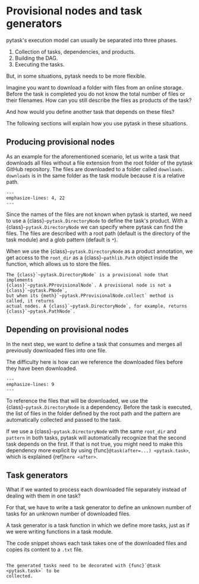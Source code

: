 # Provisional nodes and task generators

pytask's execution model can usually be separated into three phases.

1. Collection of tasks, dependencies, and products.
1. Building the DAG.
1. Executing the tasks.

But, in some situations, pytask needs to be more flexible.

Imagine you want to download a folder with files from an online storage. Before the task
is completed you do not know the total number of files or their filenames. How can you
still describe the files as products of the task?

And how would you define another task that depends on these files?

The following sections will explain how you use pytask in these situations.

## Producing provisional nodes

As an example for the aforementioned scenario, let us write a task that downloads all
files without a file extension from the root folder of the pytask GitHub repository. The
files are downloaded to a folder called `downloads`. `downloads` is in the same folder
as the task module because it is a relative path.

```{literalinclude} ../../../docs_src/how_to_guides/provisional_products.py
---
emphasize-lines: 4, 22
---
```

Since the names of the files are not known when pytask is started, we need to use a
{class}`~pytask.DirectoryNode` to define the task's product. With a
{class}`~pytask.DirectoryNode` we can specify where pytask can find the files. The files
are described with a root path (default is the directory of the task module) and a glob
pattern (default is `*`).

When we use the {class}`~pytask.DirectoryNode` as a product annotation, we get access to
the `root_dir` as a {class}`~pathlib.Path` object inside the function, which allows us
to store the files.

```{note}
The {class}`~pytask.DirectoryNode` is a provisional node that implements
{class}`~pytask.PProvisionalNode`. A provisional node is not a {class}`~pytask.PNode`,
but when its {meth}`~pytask.PProvisionalNode.collect` method is called, it returns
actual nodes. A {class}`~pytask.DirectoryNode`, for example, returns
{class}`~pytask.PathNode`.
```

## Depending on provisional nodes

In the next step, we want to define a task that consumes and merges all previously
downloaded files into one file.

The difficulty here is how can we reference the downloaded files before they have been
downloaded.

```{literalinclude} ../../../docs_src/how_to_guides/provisional_task.py
---
emphasize-lines: 9
---
```

To reference the files that will be downloaded, we use the
{class}`~pytask.DirectoryNode` is a dependency. Before the task is executed, the list of
files in the folder defined by the root path and the pattern are automatically collected
and passed to the task.

If we use a {class}`~pytask.DirectoryNode` with the same `root_dir` and `pattern` in
both tasks, pytask will automatically recognize that the second task depends on the
first. If that is not true, you might need to make this dependency more explicit by
using {func}`@task(after=...) <pytask.task>`, which is explained {ref}`here <after>`.

## Task generators

What if we wanted to process each downloaded file separately instead of dealing with
them in one task?

For that, we have to write a task generator to define an unknown number of tasks for an
unknown number of downloaded files.

A task generator is a task function in which we define more tasks, just as if we were
writing functions in a task module.

The code snippet shows each task takes one of the downloaded files and copies its
content to a `.txt` file.

```{literalinclude} ../../../docs_src/how_to_guides/provisional_task_generator.py
```

```{important}
The generated tasks need to be decorated with {func}`@task <pytask.task>` to be
collected.
```
